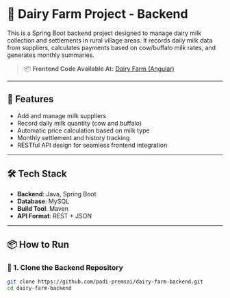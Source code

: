 # 🐄 Dairy Farm Project - Backend

This is a Spring Boot backend project designed to manage dairy milk collection and settlements in rural village areas. It records daily milk data from suppliers, calculates payments based on cow/buffalo milk rates, and generates monthly summaries.

> 📦 **Frontend Code Available At:** [Dairy Farm (Angular)](https://github.com/padi-premsai/dairy-farm)

---

## 🚀 Features

- Add and manage milk suppliers
- Record daily milk quantity (cow and buffalo)
- Automatic price calculation based on milk type
- Monthly settlement and history tracking
- RESTful API design for seamless frontend integration

---

## 🛠 Tech Stack

- **Backend**: Java, Spring Boot  
- **Database**: MySQL  
- **Build Tool**: Maven  
- **API Format**: REST + JSON  

---

## 📦 How to Run

### 🔧 1. Clone the Backend Repository

```bash
git clone https://github.com/padi-premsai/dairy-farm-backend.git
cd dairy-farm-backend
